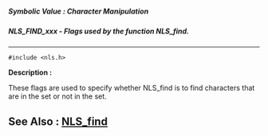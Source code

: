 ##### Symbolic Value : Character Manipulation
##### NLS_FIND_xxx - Flags used by the function NLS_find.
---
```
#include <nls.h>
```
**Description :**

These flags are used to specify whether NLS_find is to find characters that are 
in the set or not in the set.

**See Also :**
[NLS_find](/reference/Func/NLS_find)
---
